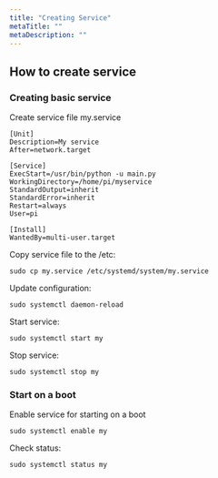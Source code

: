 ```yaml
---
title: "Creating Service"
metaTitle: ""
metaDescription: ""
---
```


## How to create service

### Creating basic service

Create service file my.service

```
[Unit]
Description=My service
After=network.target

[Service]
ExecStart=/usr/bin/python -u main.py
WorkingDirectory=/home/pi/myservice
StandardOutput=inherit
StandardError=inherit
Restart=always
User=pi

[Install]
WantedBy=multi-user.target
```

Copy service file to the /etc:

```
sudo cp my.service /etc/systemd/system/my.service
```

Update configuration:

```
sudo systemctl daemon-reload
```

Start service:

```
sudo systemctl start my
```

Stop service:

```
sudo systemctl stop my
```

### Start on a boot

Enable service for starting on a boot

```
sudo systemctl enable my
```

Check status:

```
sudo systemctl status my
```

